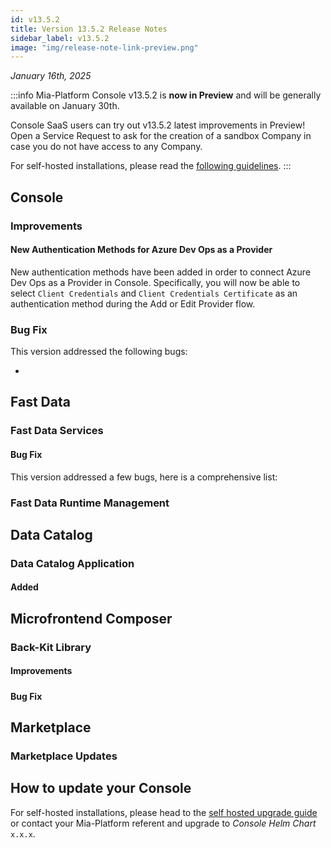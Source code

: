 ```yaml
---
id: v13.5.2
title: Version 13.5.2 Release Notes
sidebar_label: v13.5.2
image: "img/release-note-link-preview.png"
---
```


_January 16th, 2025_

:::info
Mia-Platform Console v13.5.2 is **now in Preview** and will be generally available on January 30th.

Console SaaS users can try out v13.5.2 latest improvements in Preview! Open a Service Request to ask for the creation of a sandbox Company in case you do not have access to any Company.

For self-hosted installations, please read the [following guidelines](#how-to-update-your-console).
:::

## 

## Console 

### Improvements

#### New Authentication Methods for Azure Dev Ops as a Provider

New authentication methods have been added in order to connect Azure Dev Ops as a Provider in Console. 
Specifically, you will now be able to select `Client Credentials` and `Client Credentials Certificate` as an authentication method during the Add or Edit Provider flow.

#### 

### Bug Fix

This version addressed the following bugs:

* 

## Fast Data

### Fast Data Services

#### 

#### Bug Fix

This version addressed a few bugs, here is a comprehensive list:

### Fast Data Runtime Management

## Data Catalog

### Data Catalog Application

#### Added


## Microfrontend Composer

### Back-Kit Library

#### Improvements

##### 

#### Bug Fix


## Marketplace

### Marketplace Updates

#### 

## How to update your Console

For self-hosted installations, please head to the [self hosted upgrade guide](/infrastructure/self-hosted/installation-chart/100_how-to-upgrade.md) or contact your Mia-Platform referent and upgrade to _Console Helm Chart_ `x.x.x`.
